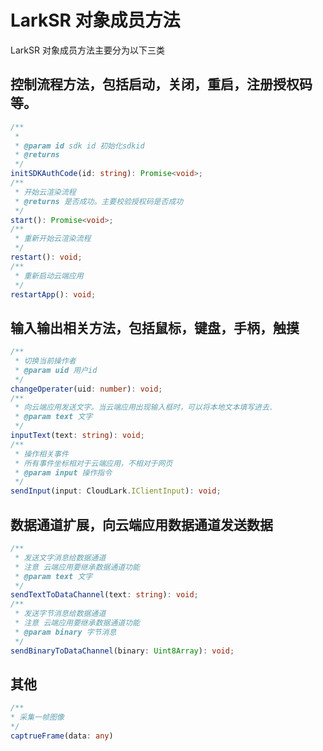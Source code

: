 # LarkSR 对象成员方法

LarkSR 对象成员方法主要分为以下三类

## 控制流程方法，包括启动，关闭，重启，注册授权码等。

```typescript
/**
 *
 * @param id sdk id 初始化sdkid
 * @returns
 */
initSDKAuthCode(id: string): Promise<void>;
/**
 * 开始云渲染流程
 * @returns 是否成功。主要校验授权码是否成功
 */
start(): Promise<void>;
/**
 * 重新开始云渲染流程
 */
restart(): void;
/**
 * 重新启动云端应用
 */
restartApp(): void;
```

## 输入输出相关方法，包括鼠标，键盘，手柄，触摸

```typescript
/**
 * 切换当前操作者
 * @param uid 用户id
 */
changeOperater(uid: number): void;
/**
 * 向云端应用发送文字。当云端应用出现输入框时，可以将本地文本填写进去.
 * @param text 文字
 */
inputText(text: string): void;
/**
 * 操作相关事件
 * 所有事件坐标相对于云端应用，不相对于网页
 * @param input 操作指令
 */
sendInput(input: CloudLark.IClientInput): void;
```

## 数据通道扩展，向云端应用数据通道发送数据

```typescript
/**
 * 发送文字消息给数据通道
 * 注意 云端应用要继承数据通道功能
 * @param text 文字
 */
sendTextToDataChannel(text: string): void;
/**
 * 发送字节消息给数据通道
 * 注意 云端应用要继承数据通道功能
 * @param binary 字节消息
 */
sendBinaryToDataChannel(binary: Uint8Array): void;
```

## 其他

```typescript
/**
* 采集一帧图像
*/
captrueFrame(data: any)
```
